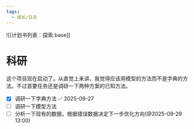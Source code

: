 ```yaml
---
tags:
  - 成长/日志
---
```

![[计划书列表：探索.base]]

# 科研
这个项目现在启动了。从直觉上来讲，我觉得应该用模型的方法而不是字典的方法。不过首要任务还是调研一下两种方案的已知方法。
- [x] 调研一下字典方法 ✅ 2025-09-27
- [ ] 调研一下模型方法
- [ ] 分析一下现有的数据，根据错误数据决定下一步优化方向(@2025-09-29 13:00)